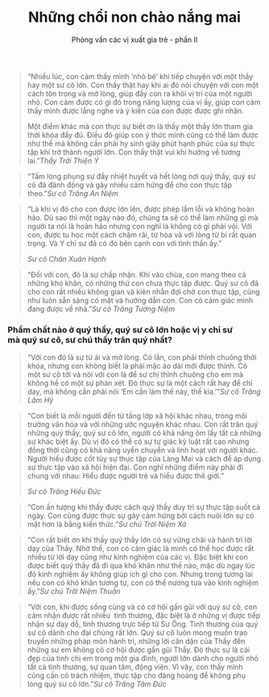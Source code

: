 ﻿---
title: Những chồi non chào nắng mai
id: nhung-choi-non-chao-nang-mai-2
preceeding_full_page_image_A4: "article2023/young-ones/A4 - Elder One Question.png"
preceeding_full_page_image_Letter: "article2023/young-ones/Letter - Elder One Question.png"
author: Phỏng vấn các vị xuất gia trẻ - phần II
---

<!-- ELDER ONE -->

> “Nhiều lúc, con cảm thấy mình ‘nhỏ bé’ khi tiếp chuyện với một thầy hay một sư cô lớn. Con thấy thật hay khi ai đó nói chuyện với con một cách tôn trọng và mở lòng, giúp đẩy con ra khỏi vị trí của một người nhỏ. Con cảm được có gì đó trong năng lượng của vị ấy, giúp con cảm thấy mình được lắng nghe và ý kiến của con được được ghi nhận.
> 
> Một điểm khác mà con thực sự biết ơn là thấy một thầy lớn tham gia thời khóa đầy đủ. Điều đó giúp con ý thức mình cũng có thể làm được như thế mà không cần phải hy sinh giây phút hạnh phúc của sự thực tập khi trở thành người lớn. Con thấy thật vui khi hướng về tương lai.”<cite>Thầy Trời Thiện Ý</cite>

> “Tấm lòng phụng sự đầy nhiệt huyết và hết lòng nơi quý thầy, quý sư cô đã đánh động và gây nhiều cảm hứng để cho con thực tập theo.”<cite>Sư cô Trăng An Niệm</cite>

> <p>“Là khi vị đó cho con được lớn lên, được phép lầm lỗi và không hoàn hảo. Dù sao thì một ngày nào đó, chúng ta sẽ có thể làm những gì mà người ta nói là hoàn hảo nhưng con nghĩ là không có gì phải vội. Với con, được tu học một cách chậm rãi, từ hòa và với lòng từ bi rất quan trọng. Và Y chỉ sư đã có đó bên cạnh con với tinh thần ấy.”</p><cite>Sư cô Chân Xuân Hạnh</cite>

> “Đối với con, đó là sự chấp nhận. Khi vào chùa, con mang theo cả những khó khăn, có những thứ con chưa thực tập được. Quý sư cô đã cho con rất nhiều không gian và kiên nhẫn đợi chờ con thực tập, cũng như luôn sẵn sàng có mặt và hướng dẫn con. Con có cảm giác mình đang được về nhà.”<cite>Sư cô Trăng Tường Niệm</cite>

<!--  -->
<h3>Phẩm chất nào ở quý thầy, quý sư cô lớn hoặc vị y chỉ sư <br/>mà quý sư cô, sư chú thấy trân quý nhất?</h3>

> “Với con đó là sự từ ái và mở lòng. Có lần, con phải thỉnh chuông thời khóa, nhưng con không biết là phải mặc áo dài mới được thỉnh. Có một sư cô tới và nói với con là để sư chị thỉnh chuông cho em mà không hề có một sự phán xét. Đó thực sự là một cách rất hay để chỉ dạy, mà không cần phải nói ‘Em cần làm thế này, thế kia.’”<cite>Sư cô Trăng Lâm Hỷ</cite>

> <p>“Con biết là mỗi người đến từ tầng lớp xã hội khác nhau, trong môi trường văn hóa và với những ước nguyện khác nhau. Con rất trân quý những quý thầy, quý sư cô lớn, người có khả năng ôm lấy tất cả những sự khác biệt ấy. Dù vị đó có thể có sự tự giác kỷ luật rất cao nhưng đồng thời cũng có khả năng uyển chuyển và linh hoạt với người khác. Người hiểu được cốt tủy sự thực tập của Làng Mai và cách để áp dụng sự thực tập vào xã hội hiện đại. Con nghĩ những điểm này phải đi chung với nhau: Hiểu được người trẻ và hiểu được thế giới.”</p><cite>Sư cô Trăng Hiếu Đức</cite>

> “Con ấn tượng khi thấy được cách quý thầy duy trì sự thực tập suốt cả ngày. Con cũng được thực sự gây cảm hứng bởi cách nuôi lớn sự có mặt hơn là bằng kiến thức.”<cite>Sư chú Trời Niệm Xả</cite>

> “Con rất biết ơn khi thấy quý thầy lớn có sự vững chãi và hành trì lời dạy của Thầy. Nhờ thế, con có cảm giác là mình có thể học được rất nhiều từ lời dạy cũng như kinh nghiệm của các vị. Đặc biệt khi con được biết quý thầy đã đi qua khó khăn như thế nào, mặc dù ngay lúc đó kinh nghiệm ấy không giúp ích gì cho con. Nhưng trong tương lai nếu con có khó khăn tương tự, con có thể nương tựa vào kinh nghiệm ấy.”<cite>Sư chú Trời Niệm Thuần</cite>

> “Với con, khi được sống cùng và có cơ hội gần gũi với quý sư cô, con cảm nhận được rất nhiều  tình thương, đặc biệt là ở những vị được tiếp nhận sự dạy dỗ, tình thương trực tiếp từ Sư Ông. Tình thương của quý sư cô dành cho đại chúng rất lớn. Quý sư cô luôn mong muốn trao truyền những pháp môn hành trì, những lời căn dặn của Thầy đến những sư em không có cơ hội được gần gũi Thầy. Đó thực sự là cái đẹp của tình chị em trong một gia đình, người lớn dành cho người nhỏ tất cả tình thương, sự quan tâm, động viên. Vì vậy, con thấy mình cũng cần có trách nhiệm, thực tập cho đàng hoàng để không phụ lòng quý sư cô lớn.”<cite>Sư cô Trăng Tâm Đức</cite>
